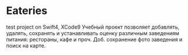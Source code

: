 # Eateries
test project on Swift4, XCode9
Учебный проект позволяет добавлять, удалять, сохранять и устанавливать оценку различным заведениям питания: рестораны, кафе и проч.
Доб. сохранение фото заведения и поиск на карте.
